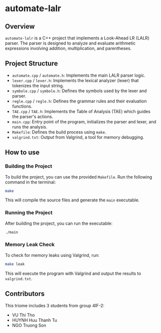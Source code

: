 # automate-lalr

## Overview

`automate-lalr` is a C++ project that implements a Look-Ahead LR (LALR) parser. The parser is designed to analyze and evaluate arithmetic expressions involving addition, multiplication, and parentheses.

## Project Structure

- `automate.cpp` / `automate.h`: Implements the main LALR parser logic.
- `lexer.cpp` / `lexer.h`: Implements the lexical analyzer (lexer) that tokenizes the input string.
- `symbole.cpp` / `symbole.h`: Defines the symbols used by the lexer and parser.
- `regle.cpp` / `regle.h`: Defines the grammar rules and their evaluation functions.
- `TAE.cpp` / `TAE.h`: Implements the Table of Analysis (TAE) which guides the parser's actions.
- `main.cpp`: Entry point of the program, initializes the parser and lexer, and runs the analysis.
- `Makefile`: Defines the build process using `make`.
- `valgrind.txt`: Output from Valgrind, a tool for memory debugging.

## How to use
### Building the Project

To build the project, you can use the provided `Makefile`. Run the following command in the terminal:

```sh
make
```

This will compile the source files and generate the `main` executable.

### Running the Project
After building the project, you can run the executable:

```sh
./main
```

### Memory Leak Check
To check for memory leaks using Valgrind, run:
```sh
make leak
```

This will execute the program with Valgrind and output the results to `valgrind.txt`.

## Contributors
This triome includes 3 students from group 4IF-2:
- VU Thi Tho
- HUYNH Huu Thanh Tu
- NGO Truong Son